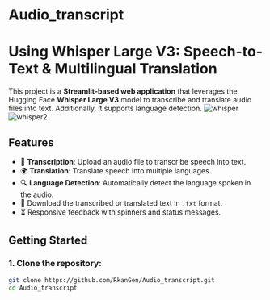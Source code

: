# Audio_transcript
# Using Whisper Large V3: Speech-to-Text & Multilingual Translation

This project is a **Streamlit-based web application** that leverages the Hugging Face **Whisper Large V3** model to transcribe and translate audio files into text. Additionally, it supports language detection.
![whisper](https://github.com/user-attachments/assets/9a906b4d-cf30-4320-87e4-37d81a347d70)
![whisper2](https://github.com/user-attachments/assets/7037540d-afe1-4db7-8a32-ac590c94f035)

## Features
- 🎤 **Transcription**: Upload an audio file to transcribe speech into text.
- 🌍 **Translation**: Translate speech into multiple languages.
- 🔍 **Language Detection**: Automatically detect the language spoken in the audio.
- 💾 Download the transcribed or translated text in `.txt` format.
- ⏳ Responsive feedback with spinners and status messages.

## Getting Started

### 1. Clone the repository:
```bash
git clone https://github.com/RkanGen/Audio_transcript.git
cd Audio_transcript
